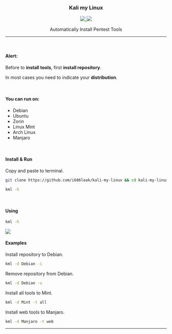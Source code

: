 <p align="center">
	<h3 align="center">Kali my Linux</h3>
</p>

<p align="center">
	<a target="__blank" href="#">
	  <img src="https://img.shields.io/badge/status-in progress-red?&style=for-the-badge"/>
	  <img src="https://img.shields.io/badge/license-apache-blue?&style=for-the-badge"/>
	</a>
	<p align="center">Automatically Install Pentest Tools</p>
</p>

___

<br>

<h4>Alert:</h4>

<p>Before to <b>install tools</b>, first <b>install repository</b>.</p>
<p>In most cases you need to indicate your <b>distribution</b>.</p>


<br>

<h4>You can run on:</h4>
 <ul>
  <li>Debian</li>
  <li>Ubuntu</li>
  <li>Zorin</li>
  <li>Linux Mint</li>
  <li>Arch Linux</li>
  <li>Manjaro</li>
</ul> 

<br>

<h4>Install & Run</h4>

Copy and paste to terminal.

```sh
git clone https://github.com/i686leak/kali-my-linux && cd kali-my-linux && chmod +x kml.rb && sudo mv kml.rb /usr/bin/kml
```

```sh
kml -h
```

<br>

<h4>Using</h4>

```sh
kml -h
```

<img src="https://user-images.githubusercontent.com/41551840/88863880-493c8480-d1da-11ea-8d66-9a65f9eea8f4.png">

<br>

<h4>Examples</h4>

Install repository to Debian.

```sh
kml -d Debian -i
```

Remove repository from Debian.

```sh
kml -d Debian -u
```

Install all tools to Mint.

```sh
kml -d Mint -t all
```

Install web tools to Manjaro.

```sh
kml -d Manjaro -t web
```

<hr>

